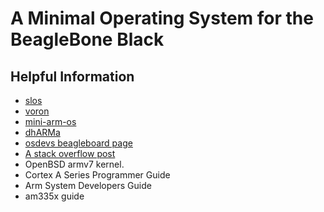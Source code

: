 # A Minimal Operating System for the BeagleBone Black

## Helpful Information

- [slos](https://github.com/amorenoc/slos)
- [voron](https://github.com/oblique/voron)
- [mini-arm-os](https://github.com/jserv/mini-arm-os)
- [dhARMa](https://github.com/mutex023/dhARMa)
- [osdevs beagleboard page](http://wiki.osdev.org/Beagleboard)
- [A stack overflow post](https://stackoverflow.com/questions/6870712/beagleboard-bare-metal-programming)
- OpenBSD armv7 kernel.
- Cortex A Series Programmer Guide
- Arm System Developers Guide
- am335x guide

